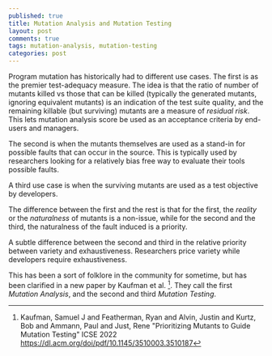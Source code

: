 ```yaml
---
published: true
title: Mutation Analysis and Mutation Testing
layout: post
comments: true
tags: mutation-analysis, mutation-testing
categories: post
---
```


Program mutation has historically had to different use cases. The first is as
the premier test-adequacy measure. The idea is that the ratio of number of
mutants killed vs those that can be killed (typically the generated mutants,
ignoring equivalent mutants) is an indication of the test suite quality, and
the remaining killable (but surviving) mutants are a measure of *residual risk*.
This lets mutation analysis score be used as an acceptance criteria by
end-users and managers.

The second is when the mutants themselves are used as a stand-in for possible
faults that can occur in the source. This is typically used by researchers
looking for a relatively bias free way to evaluate their tools possible faults.

A third use case is when the surviving mutants are used as a test objective
by developers.

The difference between the first and the rest is that for the first, the
*reality* or the *naturalness* of mutants is a non-issue, while for the second
and the third, the naturalness of the fault induced is a priority.

A subtle difference between the second and third in the relative
priority between variety and exhaustiveness. Researchers price variety while
developers require exhaustiveness.

This has been a sort of folklore in the community for sometime, but has been
clarified in a new paper by Kaufman et al. [^kaufman2022prioritizing]. They
call the first *Mutation Analysis*, and the second and third *Mutation
Testing*. 

[^kaufman2022prioritizing]: Kaufman, Samuel J and Featherman, Ryan and Alvin, Justin and Kurtz, Bob and Ammann, Paul and Just, Rene "Prioritizing Mutants to Guide Mutation Testing" ICSE 2022 <https://dl.acm.org/doi/pdf/10.1145/3510003.3510187>

